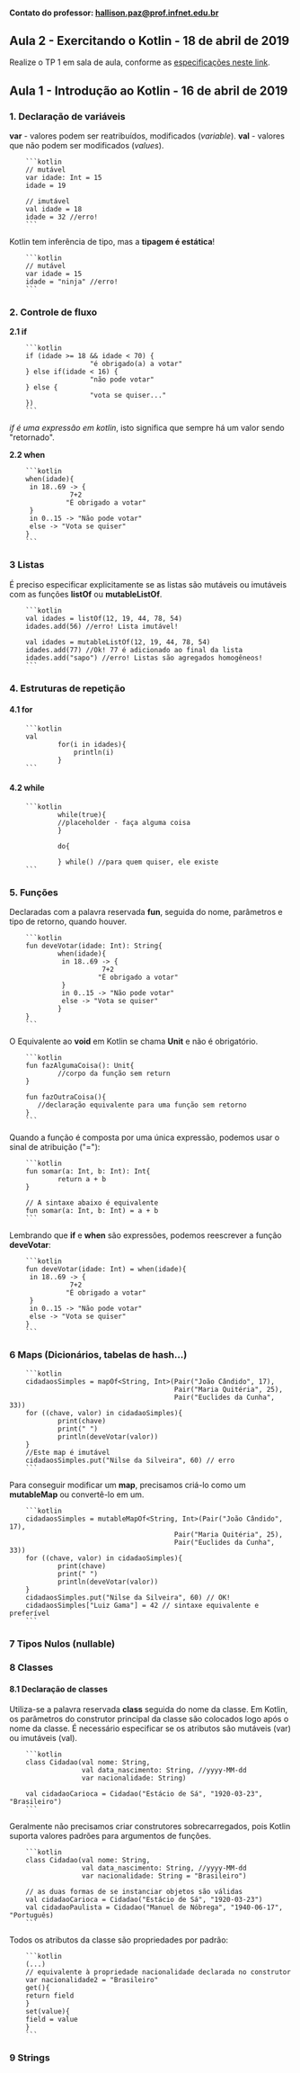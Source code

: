 #### Contato do professor: hallison.paz@prof.infnet.edu.br

## Aula 2 - Exercitando o Kotlin - 18 de abril de 2019

Realize o TP 1 em sala de aula, conforme as [especificações neste link](TP1.md).

## Aula 1 - Introdução ao Kotlin - 16 de abril de 2019


### 1. Declaração de variáveis

**var** - valores podem ser reatribuídos, modificados (*variable*).
**val** - valores que não podem ser modificados (*values*).

        ```kotlin
        // mutável
        var idade: Int = 15
        idade = 19

        // imutável
        val idade = 18
        idade = 32 //erro!
        ```
        
Kotlin tem inferência de tipo, mas a **tipagem é estática**!

        ```kotlin
        // mutável
        var idade = 15
        idade = "ninja" //erro!
        ```

### 2. Controle de fluxo

**2.1 if**

        ```kotlin
        if (idade >= 18 && idade < 70) {
                        "é obrigado(a) a votar"
        } else if(idade < 16) {
                        "não pode votar"
        } else {
                        "vota se quiser..."
        })
        ```
        
*if é uma expressão em kotlin*, isto significa que sempre há um valor sendo "retornado".

**2.2 when**

        ```kotlin
        when(idade){
         in 18..69 -> {
                   7+2
                  "É obrigado a votar"   
         }
         in 0..15 -> "Não pode votar"
         else -> "Vota se quiser"
        }
        ```

### 3 Listas

É preciso especificar explicitamente se as listas são mutáveis ou imutáveis com as funções **listOf** ou **mutableListOf**.

        ```kotlin
        val idades = listOf(12, 19, 44, 78, 54)
        idades.add(56) //erro! Lista imutável!

        val idades = mutableListOf(12, 19, 44, 78, 54)
        idades.add(77) //Ok! 77 é adicionado ao final da lista
        idades.add("sapo") //erro! Listas são agregados homogêneos!
        ```

### 4. Estruturas de repetição

#### 4.1 for

        ```kotlin
        val 
                for(i in idades){
                    println(i)
                }
        ```

#### 4.2 while

        ```kotlin
                while(true){
                //placeholder - faça alguma coisa
                }

                do{

                } while() //para quem quiser, ele existe
        ```

### 5. Funções

Declaradas com a palavra reservada **fun**, seguida do nome, parâmetros e tipo de retorno, quando houver.

        ```kotlin
        fun deveVotar(idade: Int): String{
                when(idade){
                 in 18..69 -> {
                           7+2
                          "É obrigado a votar"   
                 }
                 in 0..15 -> "Não pode votar"
                 else -> "Vota se quiser"
                }  
        }
        ```
        

O Equivalente ao **void** em Kotlin se chama **Unit** e não é obrigatório.

        ```kotlin
        fun fazAlgumaCoisa(): Unit{
                //corpo da função sem return
        }
        
        fun fazOutraCoisa(){
           //declaração equivalente para uma função sem retorno
        }
        ```
        
Quando a função é composta por uma única expressão, podemos usar o sinal de atribuição ("="):

        ```kotlin
        fun somar(a: Int, b: Int): Int{
                return a + b
        }
        
        // A sintaxe abaixo é equivalente
        fun somar(a: Int, b: Int) = a + b
        ```
        
Lembrando que **if** e **when** são expressões, podemos reescrever a função **deveVotar**:

        ```kotlin
        fun deveVotar(idade: Int) = when(idade){
         in 18..69 -> {
                   7+2
                  "É obrigado a votar"   
         }
         in 0..15 -> "Não pode votar"
         else -> "Vota se quiser"  
        }
        ```
        
### 6 Maps (Dicionários, tabelas de hash...)


        ```kotlin
        cidadaosSimples = mapOf<String, Int>(Pair("João Cândido", 17), 
                                             Pair("Maria Quitéria", 25), 
                                             Pair("Euclides da Cunha", 33))
        for ((chave, valor) in cidadaoSimples){
                print(chave)
                print(" ")
                println(deveVotar(valor))
        }
        //Este map é imutável
        cidadaosSimples.put("Nilse da Silveira", 60) // erro
        ```
        
 Para conseguir modificar um **map**, precisamos criá-lo como um **mutableMap** ou convertê-lo em um. 
        
        ```kotlin
        cidadaosSimples = mutableMapOf<String, Int>(Pair("João Cândido", 17), 
                                             Pair("Maria Quitéria", 25), 
                                             Pair("Euclides da Cunha", 33))
        for ((chave, valor) in cidadaoSimples){
                print(chave)
                print(" ")
                println(deveVotar(valor))
        }
        cidadaosSimples.put("Nilse da Silveira", 60) // OK!
        cidadaosSimples["Luiz Gama"] = 42 // sintaxe equivalente e preferível
        ```


### 7 Tipos Nulos (nullable)


### 8 Classes

#### 8.1 Declaração de classes

Utiliza-se a palavra reservada **class** seguida do nome da classe. Em Kotlin, os parâmetros do construtor principal da classe são colocados logo após o nome da classe. É necessário especificar se os atributos são mutáveis (var) ou imutáveis (val).

        ```kotlin
        class Cidadao(val nome: String,
                      val data_nascimento: String, //yyyy-MM-dd
                      var nacionalidade: String)
                      
        val cidadaoCarioca = Cidadao("Estácio de Sá", "1920-03-23", "Brasileiro")
        ```
        
Geralmente não precisamos criar construtores sobrecarregados, pois Kotlin suporta valores padrões para argumentos de funções. 

        ```kotlin
        class Cidadao(val nome: String,
                      val data_nascimento: String, //yyyy-MM-dd
                      var nacionalidade: String = "Brasileiro")
        
        // as duas formas de se instanciar objetos são válidas
        val cidadaoCarioca = Cidadao("Estácio de Sá", "1920-03-23")
        val cidadaoPaulista = Cidadao("Manuel de Nóbrega", "1940-06-17", "Português)
        ```

Todos os atributos da classe são propriedades por padrão:

        ```kotlin
        (...)
        // equivalente à propriedade nacionalidade declarada no construtor
        var nacionalidade2 = "Brasileiro"
        get(){
        return field
        }
        set(value){
        field = value
        }
        ```
        
### 9 Strings




